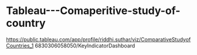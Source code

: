 # Tableau---Comaperitive-study-of-country
https://public.tableau.com/app/profile/riddhi.suthar/viz/ComparativeStudyofCountries_1
6830306058050/KeyIndicatorDashboard

